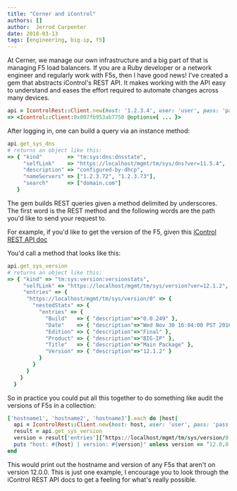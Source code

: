 ```yaml
---
title: "Cerner and iControl"
authors: []
author:  Jerrod Carpenter
date: 2018-03-13
tags: [engineering, big-ip, f5]
---
```


At Cerner, we manage our own infrastructure and a big part of that is managing F5 load balancers. If you are a Ruby developer or a network engineer and regularly work with F5s, then I have good news! I've created a gem that abstracts iControl's REST API. It makes working with the API easy to understand and eases the effort required to automate changes across many devices.

```ruby
api = IcontrolRest::Client.new(host: '1.2.3.4', user: 'user', pass: 'pass', verify_cert: false)
=> <Icontrol::Client:0x007fb953ab7750 @options={ ... }>
```

After logging in, one can build a query via an instance method:
```ruby
api.get_sys_dns
# returns an object like this:
=> { "kind"        => "tm:sys:dns:dnsstate",
     "selfLink"    => "https://localhost/mgmt/tm/sys/dns?ver=11.5.4",
     "description" => "configured-by-dhcp",
     "nameServers" => ["1.2.3.72", "1.2.3.73"],
     "search"      => ["domain.com"]
   }
```

The gem builds REST queries given a method delimited by underscores. The first word is the REST method and the following words are the path you'd like to send your request to.

For example, if you'd like to get the version of the F5, given this [iControl REST API doc](https://devcentral.f5.com/d/icontrol-rest-api-reference-version-120)

You'd call a method that looks like this:

```ruby
api.get_sys_version
# returns an object like this:
=> { "kind" => "tm:sys:version:versionstats",
     "selfLink" => "https://localhost/mgmt/tm/sys/version?ver=12.1.2",
     "entries" => {
      "https://localhost/mgmt/tm/sys/version/0" => {
        "nestedStats" => {
          "entries" => {
            "Build"   => { "description"=>"0.0.249" },
            "Date"    => { "description"=>"Wed Nov 30 16:04:00 PST 2016" },
            "Edition" => { "description"=>"Final" },
            "Product" => { "description"=>"BIG-IP" },
            "Title"   => { "description"=>"Main Package" },
            "Version" => { "description"=>"12.1.2" }
          }
        }
      }
    }
  }
```

So in practice you could put all this together to do something like audit the versions of F5s in a collection:
```ruby
['hostname1', 'hostname2', 'hostname3'].each do |host|
  api = IcontrolRest::Client.new(host: host, user: 'user', pass: 'pass', verify_cert: false)
  result = api.get_sys_version
  version = result['entries'][‘https://localhost/mgmt/tm/sys/version/0’]['nestedStats']['entries']['Version']['description']
  puts "host: #{host} | version: #{version}" unless version == ‘12.0.0’
end
```

This would print out the hostname and version of any F5s that aren't on version 12.0.0. This is just one example, I encourage you to look through the iControl REST API docs to get a feeling for what's really possible.
